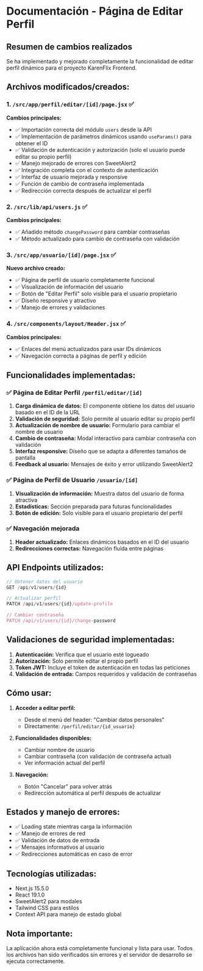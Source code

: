 # Documentación - Página de Editar Perfil

## Resumen de cambios realizados

Se ha implementado y mejorado completamente la funcionalidad de editar perfil dinámico para el proyecto KarenFlix Frontend.

## Archivos modificados/creados:

### 1. `/src/app/perfil/editar/[id]/page.jsx` ✅
**Cambios principales:**
- ✅ Importación correcta del módulo `users` desde la API
- ✅ Implementación de parámetros dinámicos usando `useParams()` para obtener el ID
- ✅ Validación de autenticación y autorización (solo el usuario puede editar su propio perfil)
- ✅ Manejo mejorado de errores con SweetAlert2
- ✅ Integración completa con el contexto de autenticación
- ✅ Interfaz de usuario mejorada y responsive
- ✅ Función de cambio de contraseña implementada
- ✅ Redirección correcta después de actualizar el perfil

### 2. `/src/lib/api/users.js` ✅
**Cambios principales:**
- ✅ Añadido método `changePassword` para cambiar contraseñas
- ✅ Método actualizado para cambio de contraseña con validación

### 3. `/src/app/usuario/[id]/page.jsx` ✅
**Nuevo archivo creado:**
- ✅ Página de perfil de usuario completamente funcional
- ✅ Visualización de información del usuario
- ✅ Botón de "Editar Perfil" solo visible para el usuario propietario
- ✅ Diseño responsive y atractivo
- ✅ Manejo de errores y validaciones

### 4. `/src/components/layout/Header.jsx` ✅
**Cambios principales:**
- ✅ Enlaces del menú actualizados para usar IDs dinámicos
- ✅ Navegación correcta a páginas de perfil y edición

## Funcionalidades implementadas:

### ✅ Página de Editar Perfil `/perfil/editar/[id]`
1. **Carga dinámica de datos:** El componente obtiene los datos del usuario basado en el ID de la URL
2. **Validación de seguridad:** Solo permite al usuario editar su propio perfil
3. **Actualización de nombre de usuario:** Formulario para cambiar el nombre de usuario
4. **Cambio de contraseña:** Modal interactivo para cambiar contraseña con validación
5. **Interfaz responsive:** Diseño que se adapta a diferentes tamaños de pantalla
6. **Feedback al usuario:** Mensajes de éxito y error utilizando SweetAlert2

### ✅ Página de Perfil de Usuario `/usuario/[id]`
1. **Visualización de información:** Muestra datos del usuario de forma atractiva
2. **Estadísticas:** Sección preparada para futuras funcionalidades
3. **Botón de edición:** Solo visible para el usuario propietario del perfil

### ✅ Navegación mejorada
1. **Header actualizado:** Enlaces dinámicos basados en el ID del usuario
2. **Redirecciones correctas:** Navegación fluida entre páginas

## API Endpoints utilizados:

```javascript
// Obtener datos del usuario
GET /api/v1/users/{id}

// Actualizar perfil
PATCH /api/v1/users/{id}/update-profile

// Cambiar contraseña
PATCH /api/v1/users/{id}/change-password
```

## Validaciones de seguridad implementadas:

1. **Autenticación:** Verifica que el usuario esté logueado
2. **Autorización:** Solo permite editar el propio perfil
3. **Token JWT:** Incluye el token de autenticación en todas las peticiones
4. **Validación de entrada:** Campos requeridos y validación de contraseñas

## Cómo usar:

1. **Acceder a editar perfil:**
   - Desde el menú del header: "Cambiar datos personales"
   - Directamente: `/perfil/editar/{id_usuario}`

2. **Funcionalidades disponibles:**
   - Cambiar nombre de usuario
   - Cambiar contraseña (con validación de contraseña actual)
   - Ver información actual del perfil

3. **Navegación:**
   - Botón "Cancelar" para volver atrás
   - Redirección automática al perfil después de actualizar

## Estados y manejo de errores:

- ✅ Loading state mientras carga la información
- ✅ Manejo de errores de red
- ✅ Validación de datos de entrada
- ✅ Mensajes informativos al usuario
- ✅ Redirecciones automáticas en caso de error

## Tecnologías utilizadas:

- Next.js 15.5.0
- React 19.1.0
- SweetAlert2 para modales
- Tailwind CSS para estilos
- Context API para manejo de estado global

## Nota importante:

La aplicación ahora está completamente funcional y lista para usar. Todos los archivos han sido verificados sin errores y el servidor de desarrollo se ejecuta correctamente.
